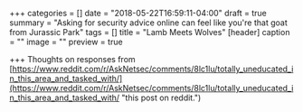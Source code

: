 +++
categories = []
date = "2018-05-22T16:59:11-04:00"
draft = true
summary = "Asking for security advice online can feel like you're that goat from Jurassic Park"
tags = []
title = "Lamb Meets Wolves"
[header]
caption = ""
image = ""
preview = true

+++
Thoughts on responses from [https://www.reddit.com/r/AskNetsec/comments/8lc1lu/totally_uneducated_in_this_area_and_tasked_with/](https://www.reddit.com/r/AskNetsec/comments/8lc1lu/totally_uneducated_in_this_area_and_tasked_with/ "this post on reddit.")
